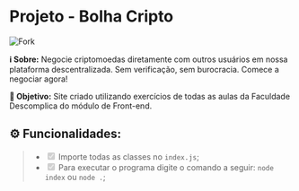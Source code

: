 <h1>Projeto - Bolha Cripto</h1>

<img src="#" alt="Fork" style="max-width: 100%;">

<p><strong>ℹ Sobre:</strong> Negocie criptomoedas diretamente com outros usuários em nossa plataforma descentralizada. Sem verificação, sem burocracia. Comece a negociar agora!</p>

<p><strong>🎯 Objetivo:</strong> Site criado utilizando exercícios de todas as aulas da Faculdade Descomplica do módulo de Front-end.</p>


<h2>⚙️ Funcionalidades:</h2>
<blockquote>
<ul class="contains-task-list">
<li class="task-list-item"><input type="checkbox" id="" disabled="" class="task-list-item-checkbox" checked=""> Importe todas as classes no <code>index.js</code>;</li>
<li class="task-list-item"><input type="checkbox" id="" disabled="" class="task-list-item-checkbox" checked=""> Para executar o programa digite o comando a seguir: <code>node index</code> ou <code>node .</code>;</li>
</ul>
</blockquote>
